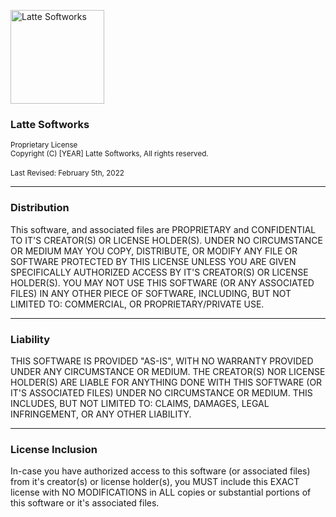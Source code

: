 <img width="150" height="150" src="https://cdn.discordapp.com/attachments/865835923190710272/912869604714479616/Latae_Logo_White_Frame.png" alt="Latte Softworks"> <br />
<h3>Latte Softworks</h3>
<sup>Proprietary License</sup> <br />
<sup>Copyright (C) [YEAR] Latte Softworks, All rights reserved.</sup> <br /> <br />
<sup>Last Revised: February 5th, 2022</sup>

___

### Distribution
This software, and associated files are PROPRIETARY and CONFIDENTIAL TO IT'S CREATOR(S) OR LICENSE HOLDER(S). UNDER NO CIRCUMSTANCE OR MEDIUM MAY YOU COPY, DISTRIBUTE, OR MODIFY ANY FILE OR SOFTWARE PROTECTED BY THIS LICENSE UNLESS YOU ARE GIVEN SPECIFICALLY AUTHORIZED ACCESS BY IT'S CREATOR(S) OR LICENSE HOLDER(S). YOU MAY NOT USE THIS SOFTWARE (OR ANY ASSOCIATED FILES) IN ANY OTHER PIECE OF SOFTWARE, INCLUDING, BUT NOT LIMITED TO: COMMERCIAL, OR PROPRIETARY/PRIVATE USE.

___

### Liability
THIS SOFTWARE IS PROVIDED "AS-IS", WITH NO WARRANTY PROVIDED UNDER ANY CIRCUMSTANCE OR MEDIUM. THE CREATOR(S) NOR LICENSE HOLDER(S) ARE LIABLE FOR ANYTHING DONE WITH THIS SOFTWARE (OR IT'S ASSOCIATED FILES) UNDER NO CIRCUMSTANCE OR MEDIUM. THIS INCLUDES, BUT NOT LIMITED TO: CLAIMS, DAMAGES, LEGAL INFRINGEMENT, OR ANY OTHER LIABILITY.

___

### License Inclusion
In-case you have authorized access to this software (or associated files) from it's creator(s) or license holder(s), you MUST include this EXACT license with NO MODIFICATIONS in ALL copies or substantial portions of this software or it's associated files.